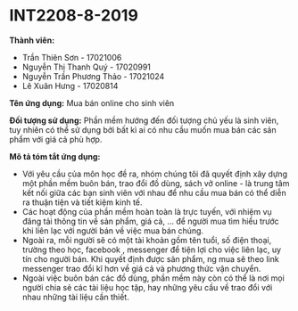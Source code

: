 # INT2208-8-2019
**Thành viên:**
  - Trần Thiên Sơn - 17021006
  - Nguyễn Thị Thanh Quý - 17020991
  - Nguyễn Trần Phương Thảo - 17021024
  - Lê Xuân Hưng - 17020814
  
 **Tên ứng dụng:** Mua bán online cho sinh viên
 
 **Đối tượng sử dụng:** Phần mềm hướng đến đối tượng chủ yếu là sinh viên, tuy nhiên có thể sử dụng bởi bất kì ai  có nhu cầu muốn mua bán các sản phẩm với giá cả phù hợp.
 
 **Mô tả tóm tắt ứng dụng:**
  - Với yêu cầu của môn học đề ra, nhóm chúng tôi đã quyết định xây dựng một phần mềm buôn bán, trao đổi đồ dùng, sách vở online - là trung tâm kết nối giữa các bạn sinh viên với nhau để nhu cầu mua bán có thể diễn ra thuận tiện và tiết kiệm kinh tế.
  - Các hoạt động của phần mềm hoàn toàn là trực tuyến, với nhiệm vụ đăng tải thông tin về sản phẩm, giá cả, … để người mua tìm hiểu trước khi liên lạc với người bán về việc mua bán chúng.
  - Ngoài ra, mỗi người sẽ có một tài khoản gồm tên tuổi, số điện thoại, trường theo học, facebook , messenger để tiện lợi cho việc liên lạc, uy tín cho người bán. Khi quyết định được sản phẩm, ng mua sẽ theo link messenger trao đổi kĩ hơn về giá cả và phương thức vận chuyển.
  - Ngoài việc buôn bán các đồ dùng, phần mềm này còn có thể là nơi mọi người chia sẻ các tài liệu học tập, hay những yêu cầu về trao đổi với nhau những tài liệu cần thiết.
